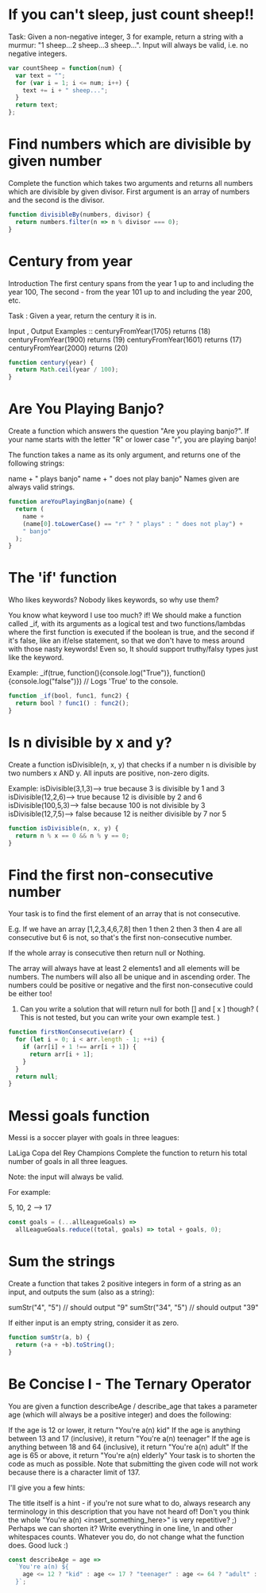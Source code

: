 # If you can't sleep, just count sheep!!

Task:
Given a non-negative integer, 3 for example, return a string with a murmur: "1 sheep...2 sheep...3 sheep...". Input will always be valid, i.e. no negative integers.

```javascript
var countSheep = function(num) {
  var text = "";
  for (var i = 1; i <= num; i++) {
    text += i + " sheep...";
  }
  return text;
};
```

# Find numbers which are divisible by given number

Complete the function which takes two arguments and returns all numbers which are divisible by given divisor. First argument is an array of numbers and the second is the divisor.

```javascript
function divisibleBy(numbers, divisor) {
  return numbers.filter(n => n % divisor === 0);
}
```

# Century from year

Introduction
The first century spans from the year 1 up to and including the year 100, The second - from the year 101 up to and including the year 200, etc.

Task :
Given a year, return the century it is in.

Input , Output Examples ::
centuryFromYear(1705) returns (18)
centuryFromYear(1900) returns (19)
centuryFromYear(1601) returns (17)
centuryFromYear(2000) returns (20)

```javascript
function century(year) {
  return Math.ceil(year / 100);
}
```

# Are You Playing Banjo?

Create a function which answers the question "Are you playing banjo?".
If your name starts with the letter "R" or lower case "r", you are playing banjo!

The function takes a name as its only argument, and returns one of the following strings:

name + " plays banjo"
name + " does not play banjo"
Names given are always valid strings.

```javascript
function areYouPlayingBanjo(name) {
  return (
    name +
    (name[0].toLowerCase() == "r" ? " plays" : " does not play") +
    " banjo"
  );
}
```

# The 'if' function

Who likes keywords? Nobody likes keywords, so why use them?

You know what keyword I use too much? if! We should make a function called \_if, with its arguments as a logical test and two functions/lambdas where the first function is executed if the boolean is true, and the second if it's false, like an if/else statement, so that we don't have to mess around with those nasty keywords! Even so, It should support truthy/falsy types just like the keyword.

Example:
\_if(true, function(){console.log("True")}, function(){console.log("false")})
// Logs 'True' to the console.

```javascript
function _if(bool, func1, func2) {
  return bool ? func1() : func2();
}
```

# Is n divisible by x and y?

Create a function isDivisible(n, x, y) that checks if a number n is divisible by two numbers x AND y. All inputs are positive, non-zero digits.

Example:
isDivisible(3,1,3)--> true because 3 is divisible by 1 and 3
isDivisible(12,2,6)--> true because 12 is divisible by 2 and 6
isDivisible(100,5,3)--> false because 100 is not divisible by 3
isDivisible(12,7,5)--> false because 12 is neither divisible by 7 nor 5

```javascript
function isDivisible(n, x, y) {
  return n % x == 0 && n % y == 0;
}
```

# Find the first non-consecutive number

Your task is to find the first element of an array that is not consecutive.

E.g. If we have an array [1,2,3,4,6,7,8] then 1 then 2 then 3 then 4 are all consecutive but 6 is not, so that's the first non-consecutive number.

If the whole array is consecutive then return null or Nothing.

The array will always have at least 2 elements1 and all elements will be numbers. The numbers will also all be unique and in ascending order. The numbers could be positive or negative and the first non-consecutive could be either too!

1. Can you write a solution that will return null for both [] and [ x ] though? ( This is not tested, but you can write your own example test. )

```javascript
function firstNonConsecutive(arr) {
  for (let i = 0; i < arr.length - 1; ++i) {
    if (arr[i] + 1 !== arr[i + 1]) {
      return arr[i + 1];
    }
  }
  return null;
}
```

# Messi goals function

Messi is a soccer player with goals in three leagues:

LaLiga
Copa del Rey
Champions
Complete the function to return his total number of goals in all three leagues.

Note: the input will always be valid.

For example:

5, 10, 2 --> 17

```javascript
const goals = (...allLeagueGoals) =>
  allLeagueGoals.reduce((total, goals) => total + goals, 0);
```

# Sum the strings

Create a function that takes 2 positive integers in form of a string as an input, and outputs the sum (also as a string):

sumStr("4", "5") // should output "9"
sumStr("34", "5") // should output "39"

If either input is an empty string, consider it as zero.

```javascript
function sumStr(a, b) {
  return (+a + +b).toString();
}
```

# Be Concise I - The Ternary Operator

You are given a function describeAge / describe_age that takes a parameter age (which will always be a positive integer) and does the following:

If the age is 12 or lower, it return "You're a(n) kid"
If the age is anything between 13 and 17 (inclusive), it return "You're a(n) teenager"
If the age is anything between 18 and 64 (inclusive), it return "You're a(n) adult"
If the age is 65 or above, it return "You're a(n) elderly"
Your task is to shorten the code as much as possible. Note that submitting the given code will not work because there is a character limit of 137.

I'll give you a few hints:

The title itself is a hint - if you're not sure what to do, always research any terminology in this description that you have not heard of!
Don't you think the whole "You're a(n) <insert_something_here>" is very repetitive? ;) Perhaps we can shorten it?
Write everything in one line, \n and other whitespaces counts.
Whatever you do, do not change what the function does. Good luck :)

```javascript
const describeAge = age =>
  `You're a(n) ${
    age <= 12 ? "kid" : age <= 17 ? "teenager" : age <= 64 ? "adult" : "elderly"
  }`;
```

